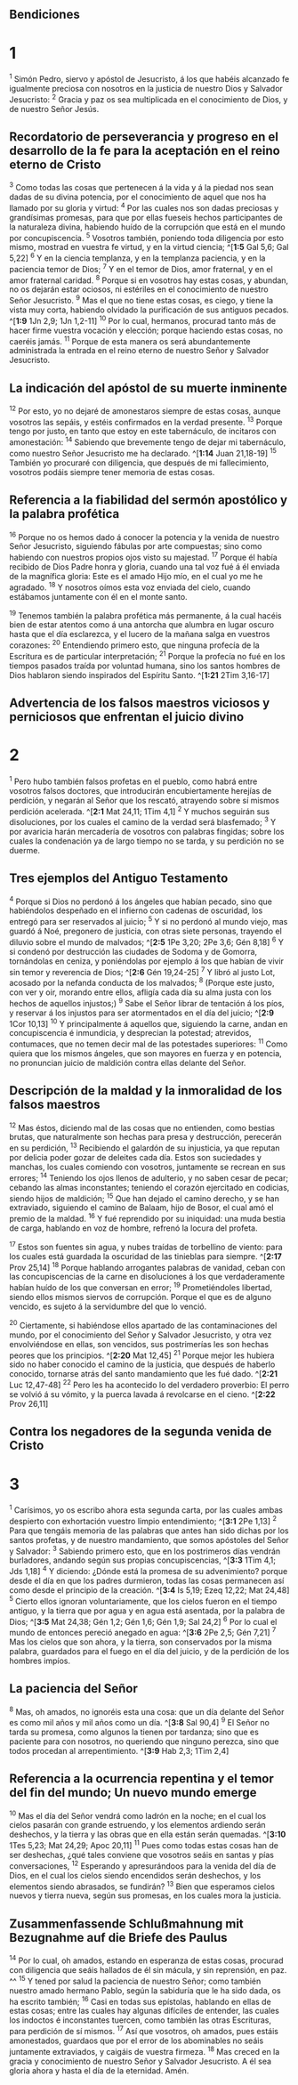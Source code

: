 ## Bendiciones
# 1 
<sup>1</sup> Simón Pedro, siervo y apóstol de Jesucristo, á los que habéis alcanzado fe igualmente preciosa con nosotros en la justicia de nuestro Dios y Salvador Jesucristo: <sup>2</sup> Gracia y paz os sea multiplicada en el conocimiento de Dios, y de nuestro Señor Jesús. 

## Recordatorio de perseverancia y progreso en el desarrollo de la fe para la aceptación en el reino eterno de Cristo
<sup>3</sup> Como todas las cosas que pertenecen á la vida y á la piedad nos sean dadas de su divina potencia, por el conocimiento de aquel que nos ha llamado por su gloria y virtud: <sup>4</sup> Por las cuales nos son dadas preciosas y grandísimas promesas, para que por ellas fueseis hechos participantes de la naturaleza divina, habiendo huído de la corrupción que está en el mundo por concupiscencia. <sup>5</sup> Vosotros también, poniendo toda diligencia por esto mismo, mostrad en vuestra fe virtud, y en la virtud ciencia; ^[**1:5** Gal 5,6; Gal 5,22] <sup>6</sup> Y en la ciencia templanza, y en la templanza paciencia, y en la paciencia temor de Dios; <sup>7</sup> Y en el temor de Dios, amor fraternal, y en el amor fraternal caridad. <sup>8</sup> Porque si en vosotros hay estas cosas, y abundan, no os dejarán estar ociosos, ni estériles en el conocimiento de nuestro Señor Jesucristo. <sup>9</sup> Mas el que no tiene estas cosas, es ciego, y tiene la vista muy corta, habiendo olvidado la purificación de sus antiguos pecados. ^[**1:9** 1Jn 2,9; 1Jn 1,2-11] <sup>10</sup> Por lo cual, hermanos, procurad tanto más de hacer firme vuestra vocación y elección; porque haciendo estas cosas, no caeréis jamás. <sup>11</sup> Porque de esta manera os será abundantemente administrada la entrada en el reino eterno de nuestro Señor y Salvador Jesucristo. 
 

## La indicación del apóstol de su muerte inminente
<sup>12</sup> Por esto, yo no dejaré de amonestaros siempre de estas cosas, aunque vosotros las sepáis, y estéis confirmados en la verdad presente. <sup>13</sup> Porque tengo por justo, en tanto que estoy en este tabernáculo, de incitaros con amonestación: <sup>14</sup> Sabiendo que brevemente tengo de dejar mi tabernáculo, como nuestro Señor Jesucristo me ha declarado. ^[**1:14** Juan 21,18-19] <sup>15</sup> También yo procuraré con diligencia, que después de mi fallecimiento, vosotros podáis siempre tener memoria de estas cosas. 


## Referencia a la fiabilidad del sermón apostólico y la palabra profética
<sup>16</sup> Porque no os hemos dado á conocer la potencia y la venida de nuestro Señor Jesucristo, siguiendo fábulas por arte compuestas; sino como habiendo con nuestros propios ojos visto su majestad. <sup>17</sup> Porque él había recibido de Dios Padre honra y gloria, cuando una tal voz fué á él enviada de la magnífica gloria: Este es el amado Hijo mío, en el cual yo me he agradado. <sup>18</sup> Y nosotros oímos esta voz enviada del cielo, cuando estábamos juntamente con él en el monte santo. 

<sup>19</sup> Tenemos también la palabra profética más permanente, á la cual hacéis bien de estar atentos como á una antorcha que alumbra en lugar oscuro hasta que el día esclarezca, y el lucero de la mañana salga en vuestros corazones: <sup>20</sup> Entendiendo primero esto, que ninguna profecía de la Escritura es de particular interpretación; <sup>21</sup> Porque la profecía no fué en los tiempos pasados traída por voluntad humana, sino los santos hombres de Dios hablaron siendo inspirados del Espíritu Santo. ^[**1:21** 2Tim 3,16-17] 
 

## Advertencia de los falsos maestros viciosos y perniciosos que enfrentan el juicio divino
# 2 
<sup>1</sup> Pero hubo también falsos profetas en el pueblo, como habrá entre vosotros falsos doctores, que introducirán encubiertamente herejías de perdición, y negarán al Señor que los rescató, atrayendo sobre sí mismos perdición acelerada. ^[**2:1** Mat 24,11; 1Tim 4,1] <sup>2</sup> Y muchos seguirán sus disoluciones, por los cuales el camino de la verdad será blasfemado; <sup>3</sup> Y por avaricia harán mercadería de vosotros con palabras fingidas; sobre los cuales la condenación ya de largo tiempo no se tarda, y su perdición no se duerme. 


## Tres ejemplos del Antiguo Testamento
<sup>4</sup> Porque si Dios no perdonó á los ángeles que habían pecado, sino que habiéndolos despeñado en el infierno con cadenas de oscuridad, los entregó para ser reservados al juicio; <sup>5</sup> Y si no perdonó al mundo viejo, mas guardó á Noé, pregonero de justicia, con otras siete personas, trayendo el diluvio sobre el mundo de malvados; ^[**2:5** 1Pe 3,20; 2Pe 3,6; Gén 8,18] <sup>6</sup> Y si condenó por destrucción las ciudades de Sodoma y de Gomorra, tornándolas en ceniza, y poniéndolas por ejemplo á los que habían de vivir sin temor y reverencia de Dios; ^[**2:6** Gén 19,24-25] <sup>7</sup> Y libró al justo Lot, acosado por la nefanda conducta de los malvados; <sup>8</sup> (Porque este justo, con ver y oir, morando entre ellos, afligía cada día su alma justa con los hechos de aquellos injustos;) <sup>9</sup> Sabe el Señor librar de tentación á los píos, y reservar á los injustos para ser atormentados en el día del juicio; ^[**2:9** 1Cor 10,13] <sup>10</sup> Y principalmente á aquellos que, siguiendo la carne, andan en concupiscencia é inmundicia, y desprecian la potestad; atrevidos, contumaces, que no temen decir mal de las potestades superiores: <sup>11</sup> Como quiera que los mismos ángeles, que son mayores en fuerza y en potencia, no pronuncian juicio de maldición contra ellas delante del Señor. 
  

## Descripción de la maldad y la inmoralidad de los falsos maestros
<sup>12</sup> Mas éstos, diciendo mal de las cosas que no entienden, como bestias brutas, que naturalmente son hechas para presa y destrucción, perecerán en su perdición, <sup>13</sup> Recibiendo el galardón de su injusticia, ya que reputan por delicia poder gozar de deleites cada día. Estos son suciedades y manchas, los cuales comiendo con vosotros, juntamente se recrean en sus errores; <sup>14</sup> Teniendo los ojos llenos de adulterio, y no saben cesar de pecar; cebando las almas inconstantes; teniendo el corazón ejercitado en codicias, siendo hijos de maldición; <sup>15</sup> Que han dejado el camino derecho, y se han extraviado, siguiendo el camino de Balaam, hijo de Bosor, el cual amó el premio de la maldad. <sup>16</sup> Y fué reprendido por su iniquidad: una muda bestia de carga, hablando en voz de hombre, refrenó la locura del profeta. 

<sup>17</sup> Estos son fuentes sin agua, y nubes traídas de torbellino de viento: para los cuales está guardada la oscuridad de las tinieblas para siempre. ^[**2:17** Prov 25,14] <sup>18</sup> Porque hablando arrogantes palabras de vanidad, ceban con las concupiscencias de la carne en disoluciones á los que verdaderamente habían huído de los que conversan en error; <sup>19</sup> Prometiéndoles libertad, siendo ellos mismos siervos de corrupción. Porque el que es de alguno vencido, es sujeto á la servidumbre del que lo venció. 


<sup>20</sup> Ciertamente, si habiéndose ellos apartado de las contaminaciones del mundo, por el conocimiento del Señor y Salvador Jesucristo, y otra vez envolviéndose en ellas, son vencidos, sus postrimerías les son hechas peores que los principios. ^[**2:20** Mat 12,45] <sup>21</sup> Porque mejor les hubiera sido no haber conocido el camino de la justicia, que después de haberlo conocido, tornarse atrás del santo mandamiento que les fué dado. ^[**2:21** Luc 12,47-48] <sup>22</sup> Pero les ha acontecido lo del verdadero proverbio: El perro se volvió á su vómito, y la puerca lavada á revolcarse en el cieno. ^[**2:22** Prov 26,11] 
   

## Contra los negadores de la segunda venida de Cristo
# 3 
<sup>1</sup> Carísimos, yo os escribo ahora esta segunda carta, por las cuales ambas despierto con exhortación vuestro limpio entendimiento; ^[**3:1** 2Pe 1,13] <sup>2</sup> Para que tengáis memoria de las palabras que antes han sido dichas por los santos profetas, y de nuestro mandamiento, que somos apóstoles del Señor y Salvador: <sup>3</sup> Sabiendo primero esto, que en los postrimeros días vendrán burladores, andando según sus propias concupiscencias, ^[**3:3** 1Tim 4,1; Jds 1,18] <sup>4</sup> Y diciendo: ¿Dónde está la promesa de su advenimiento? porque desde el día en que los padres durmieron, todas las cosas permanecen así como desde el principio de la creación. ^[**3:4** Is 5,19; Ezeq 12,22; Mat 24,48] <sup>5</sup> Cierto ellos ignoran voluntariamente, que los cielos fueron en el tiempo antiguo, y la tierra que por agua y en agua está asentada, por la palabra de Dios; ^[**3:5** Mat 24,38; Gén 1,2; Gén 1,6; Gén 1,9; Sal 24,2] <sup>6</sup> Por lo cual el mundo de entonces pereció anegado en agua: ^[**3:6** 2Pe 2,5; Gén 7,21] <sup>7</sup> Mas los cielos que son ahora, y la tierra, son conservados por la misma palabra, guardados para el fuego en el día del juicio, y de la perdición de los hombres impíos. 
    

## La paciencia del Señor
<sup>8</sup> Mas, oh amados, no ignoréis esta una cosa: que un día delante del Señor es como mil años y mil años como un día. ^[**3:8** Sal 90,4] <sup>9</sup> El Señor no tarda su promesa, como algunos la tienen por tardanza; sino que es paciente para con nosotros, no queriendo que ninguno perezca, sino que todos procedan al arrepentimiento. ^[**3:9** Hab 2,3; 1Tim 2,4] 
 

## Referencia a la ocurrencia repentina y el temor del fin del mundo; Un nuevo mundo emerge
<sup>10</sup> Mas el día del Señor vendrá como ladrón en la noche; en el cual los cielos pasarán con grande estruendo, y los elementos ardiendo serán deshechos, y la tierra y las obras que en ella están serán quemadas. ^[**3:10** 1Tes 5,23; Mat 24,29; Apoc 20,11] <sup>11</sup> Pues como todas estas cosas han de ser deshechas, ¿qué tales conviene que vosotros seáis en santas y pías conversaciones, <sup>12</sup> Esperando y apresurándoos para la venida del día de Dios, en el cual los cielos siendo encendidos serán deshechos, y los elementos siendo abrasados, se fundirán? <sup>13</sup> Bien que esperamos cielos nuevos y tierra nueva, según sus promesas, en los cuales mora la justicia. 


## Zusammenfassende Schlußmahnung mit Bezugnahme auf die Briefe des Paulus
<sup>14</sup> Por lo cual, oh amados, estando en esperanza de estas cosas, procurad con diligencia que seáis hallados de él sin mácula, y sin reprensión, en paz. ^^ <sup>15</sup> Y tened por salud la paciencia de nuestro Señor; como también nuestro amado hermano Pablo, según la sabiduría que le ha sido dada, os ha escrito también; <sup>16</sup> Casi en todas sus epístolas, hablando en ellas de estas cosas; entre las cuales hay algunas difíciles de entender, las cuales los indoctos é inconstantes tuercen, como también las otras Escrituras, para perdición de sí mismos. <sup>17</sup> Así que vosotros, oh amados, pues estáis amonestados, guardaos que por el error de los abominables no seáis juntamente extraviados, y caigáis de vuestra firmeza. <sup>18</sup> Mas creced en la gracia y conocimiento de nuestro Señor y Salvador Jesucristo. A él sea gloria ahora y hasta el día de la eternidad. Amén. 